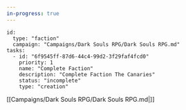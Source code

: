```yaml
---
in-progress: true
---
```



```RpgManager4
id: 
  type: "faction"
  campaign: "Campaigns/Dark Souls RPG/Dark Souls RPG.md"
tasks: 
  - id: "6f9545ff-87d6-44c4-99d2-3f29faf4fcd0"
    priority: 1
    name: "Complete Faction"
    description: "Complete Faction The Canaries"
    status: "incomplete"
    type: "creation"
```

[[Campaigns/Dark Souls RPG/Dark Souls RPG.md|]]